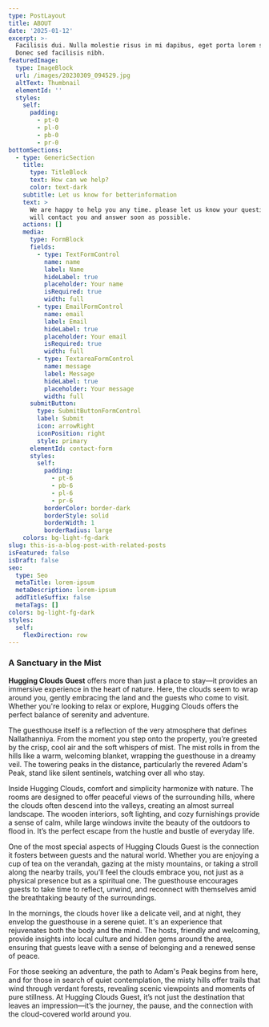 ```yaml
---
type: PostLayout
title: ABOUT
date: '2025-01-12'
excerpt: >-
  Facilisis dui. Nulla molestie risus in mi dapibus, eget porta lorem semper.
  Donec sed facilisis nibh.
featuredImage:
  type: ImageBlock
  url: /images/20230309_094529.jpg
  altText: Thumbnail
  elementId: ''
  styles:
    self:
      padding:
        - pt-0
        - pl-0
        - pb-0
        - pr-0
bottomSections:
  - type: GenericSection
    title:
      type: TitleBlock
      text: How can we help?
      color: text-dark
    subtitle: Let us know for betterinformation
    text: >
      We are happy to help you any time. please let us know your questions we
      will contact you and answer soon as possible.
    actions: []
    media:
      type: FormBlock
      fields:
        - type: TextFormControl
          name: name
          label: Name
          hideLabel: true
          placeholder: Your name
          isRequired: true
          width: full
        - type: EmailFormControl
          name: email
          label: Email
          hideLabel: true
          placeholder: Your email
          isRequired: true
          width: full
        - type: TextareaFormControl
          name: message
          label: Message
          hideLabel: true
          placeholder: Your message
          width: full
      submitButton:
        type: SubmitButtonFormControl
        label: Submit
        icon: arrowRight
        iconPosition: right
        style: primary
      elementId: contact-form
      styles:
        self:
          padding:
            - pt-6
            - pb-6
            - pl-6
            - pr-6
          borderColor: border-dark
          borderStyle: solid
          borderWidth: 1
          borderRadius: large
    colors: bg-light-fg-dark
slug: this-is-a-blog-post-with-related-posts
isFeatured: false
isDraft: false
seo:
  type: Seo
  metaTitle: lorem-ipsum
  metaDescription: lorem-ipsum
  addTitleSuffix: false
  metaTags: []
colors: bg-light-fg-dark
styles:
  self:
    flexDirection: row
---
```

### A Sanctuary in the Mist

**Hugging Clouds Guest** offers more than just a place to stay—it provides an immersive experience in the heart of nature. Here, the clouds seem to wrap around you, gently embracing the land and the guests who come to visit. Whether you're looking to relax or explore, Hugging Clouds offers the perfect balance of serenity and adventure.

The guesthouse itself is a reflection of the very atmosphere that defines Nallathanniya. From the moment you step onto the property, you’re greeted by the crisp, cool air and the soft whispers of mist. The mist rolls in from the hills like a warm, welcoming blanket, wrapping the guesthouse in a dreamy veil. The towering peaks in the distance, particularly the revered Adam's Peak, stand like silent sentinels, watching over all who stay.

Inside Hugging Clouds, comfort and simplicity harmonize with nature. The rooms are designed to offer peaceful views of the surrounding hills, where the clouds often descend into the valleys, creating an almost surreal landscape. The wooden interiors, soft lighting, and cozy furnishings provide a sense of calm, while large windows invite the beauty of the outdoors to flood in. It’s the perfect escape from the hustle and bustle of everyday life.

One of the most special aspects of Hugging Clouds Guest is the connection it fosters between guests and the natural world. Whether you are enjoying a cup of tea on the verandah, gazing at the misty mountains, or taking a stroll along the nearby trails, you’ll feel the clouds embrace you, not just as a physical presence but as a spiritual one. The guesthouse encourages guests to take time to reflect, unwind, and reconnect with themselves amid the breathtaking beauty of the surroundings.

In the mornings, the clouds hover like a delicate veil, and at night, they envelop the guesthouse in a serene quiet. It's an experience that rejuvenates both the body and the mind. The hosts, friendly and welcoming, provide insights into local culture and hidden gems around the area, ensuring that guests leave with a sense of belonging and a renewed sense of peace.

For those seeking an adventure, the path to Adam's Peak begins from here, and for those in search of quiet contemplation, the misty hills offer trails that wind through verdant forests, revealing scenic viewpoints and moments of pure stillness. At Hugging Clouds Guest, it’s not just the destination that leaves an impression—it’s the journey, the pause, and the connection with the cloud-covered world around you.

